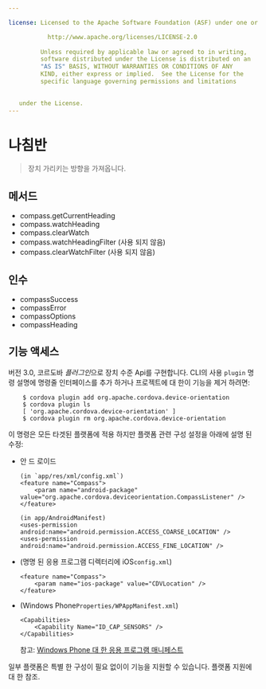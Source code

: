 ```yaml
---

license: Licensed to the Apache Software Foundation (ASF) under one or more contributor license agreements. See the NOTICE file distributed with this work for additional information regarding copyright ownership. The ASF licenses this file to you under the Apache License, Version 2.0 (the "License"); you may not use this file except in compliance with the License. You may obtain a copy of the License at

           http://www.apache.org/licenses/LICENSE-2.0
    
         Unless required by applicable law or agreed to in writing,
         software distributed under the License is distributed on an
         "AS IS" BASIS, WITHOUT WARRANTIES OR CONDITIONS OF ANY
         KIND, either express or implied.  See the License for the
         specific language governing permissions and limitations
    

   under the License.
---
```


# 나침반

> 장치 가리키는 방향을 가져옵니다.

## 메서드

*   compass.getCurrentHeading
*   compass.watchHeading
*   compass.clearWatch
*   compass.watchHeadingFilter (사용 되지 않음)
*   compass.clearWatchFilter (사용 되지 않음)

## 인수

*   compassSuccess
*   compassError
*   compassOptions
*   compassHeading

## 기능 액세스

버전 3.0, 코르도바 *플러그인*으로 장치 수준 Api를 구현합니다. CLI의 사용 `plugin` 명령 설명에 명령줄 인터페이스를 추가 하거나 프로젝트에 대 한이 기능을 제거 하려면:

        $ cordova plugin add org.apache.cordova.device-orientation
        $ cordova plugin ls
        [ 'org.apache.cordova.device-orientation' ]
        $ cordova plugin rm org.apache.cordova.device-orientation
    

이 명령은 모든 타겟된 플랫폼에 적용 하지만 플랫폼 관련 구성 설정을 아래에 설명 된 수정:

*   안 드 로이드
    
        (in `app/res/xml/config.xml`)
        <feature name="Compass">
            <param name="android-package" value="org.apache.cordova.deviceorientation.CompassListener" />
        </feature>
        
        (in app/AndroidManifest)
        <uses-permission android:name="android.permission.ACCESS_COARSE_LOCATION" />
        <uses-permission android:name="android.permission.ACCESS_FINE_LOCATION" />
        

*   (명명 된 응용 프로그램 디렉터리에 iOS`config.xml`)
    
        <feature name="Compass">
            <param name="ios-package" value="CDVLocation" />
        </feature>
        

*   (Windows Phone`Properties/WPAppManifest.xml`)
    
        <Capabilities>
            <Capability Name="ID_CAP_SENSORS" />
        </Capabilities>
        
    
    참고: [Windows Phone 대 한 응용 프로그램 매니페스트][1]

 [1]: http://msdn.microsoft.com/en-us/library/ff769509%28v=vs.92%29.aspx

일부 플랫폼은 특별 한 구성이 필요 없이이 기능을 지원할 수 있습니다. 플랫폼 지원에 대 한 참조.